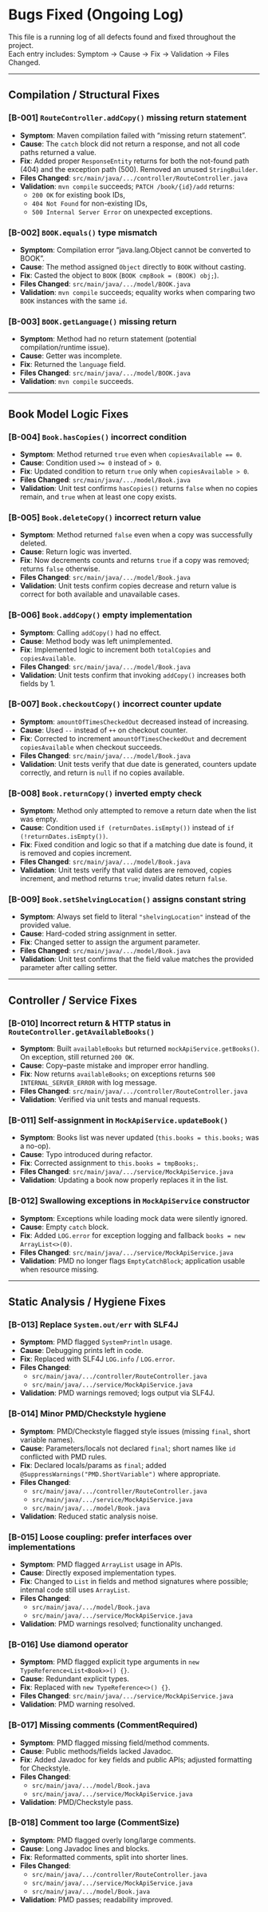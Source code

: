 # Bugs Fixed (Ongoing Log)

This file is a running log of all defects found and fixed throughout the project.  
Each entry includes: Symptom → Cause → Fix → Validation → Files Changed.

---

## Compilation / Structural Fixes

### [B-001] `RouteController.addCopy()` missing return statement
- **Symptom**: Maven compilation failed with “missing return statement”.
- **Cause**: The `catch` block did not return a response, and not all code paths returned a value.
- **Fix**: Added proper `ResponseEntity` returns for both the not-found path (404) and the exception path (500). Removed an unused `StringBuilder`.
- **Files Changed**: `src/main/java/.../controller/RouteController.java`
- **Validation**: `mvn compile` succeeds; `PATCH /book/{id}/add` returns:
  - `200 OK` for existing book IDs,
  - `404 Not Found` for non-existing IDs,
  - `500 Internal Server Error` on unexpected exceptions.

### [B-002] `BOOK.equals()` type mismatch
- **Symptom**: Compilation error “java.lang.Object cannot be converted to BOOK”.
- **Cause**: The method assigned `Object` directly to `BOOK` without casting.
- **Fix**: Casted the object to `BOOK` (`BOOK cmpBook = (BOOK) obj;`).
- **Files Changed**: `src/main/java/.../model/BOOK.java`
- **Validation**: `mvn compile` succeeds; equality works when comparing two `BOOK` instances with the same `id`.

### [B-003] `BOOK.getLanguage()` missing return
- **Symptom**: Method had no return statement (potential compilation/runtime issue).
- **Cause**: Getter was incomplete.
- **Fix**: Returned the `language` field.
- **Files Changed**: `src/main/java/.../model/BOOK.java`
- **Validation**: `mvn compile` succeeds.

---

## Book Model Logic Fixes

### [B-004] `Book.hasCopies()` incorrect condition
- **Symptom**: Method returned `true` even when `copiesAvailable == 0`.
- **Cause**: Condition used `>= 0` instead of `> 0`.
- **Fix**: Updated condition to return `true` only when `copiesAvailable > 0`.
- **Files Changed**: `src/main/java/.../model/Book.java`
- **Validation**: Unit test confirms `hasCopies()` returns `false` when no copies remain, and `true` when at least one copy exists.

### [B-005] `Book.deleteCopy()` incorrect return value
- **Symptom**: Method returned `false` even when a copy was successfully deleted.
- **Cause**: Return logic was inverted.
- **Fix**: Now decrements counts and returns `true` if a copy was removed; returns `false` otherwise.
- **Files Changed**: `src/main/java/.../model/Book.java`
- **Validation**: Unit tests confirm copies decrease and return value is correct for both available and unavailable cases.

### [B-006] `Book.addCopy()` empty implementation
- **Symptom**: Calling `addCopy()` had no effect.
- **Cause**: Method body was left unimplemented.
- **Fix**: Implemented logic to increment both `totalCopies` and `copiesAvailable`.
- **Files Changed**: `src/main/java/.../model/Book.java`
- **Validation**: Unit tests confirm that invoking `addCopy()` increases both fields by 1.

### [B-007] `Book.checkoutCopy()` incorrect counter update
- **Symptom**: `amountOfTimesCheckedOut` decreased instead of increasing.
- **Cause**: Used `--` instead of `++` on checkout counter.
- **Fix**: Corrected to increment `amountOfTimesCheckedOut` and decrement `copiesAvailable` when checkout succeeds.
- **Files Changed**: `src/main/java/.../model/Book.java`
- **Validation**: Unit tests verify that due date is generated, counters update correctly, and return is `null` if no copies available.

### [B-008] `Book.returnCopy()` inverted empty check
- **Symptom**: Method only attempted to remove a return date when the list was empty.
- **Cause**: Condition used `if (returnDates.isEmpty())` instead of `if (!returnDates.isEmpty())`.
- **Fix**: Fixed condition and logic so that if a matching due date is found, it is removed and copies increment.
- **Files Changed**: `src/main/java/.../model/Book.java`
- **Validation**: Unit tests verify that valid dates are removed, copies increment, and method returns `true`; invalid dates return `false`.

### [B-009] `Book.setShelvingLocation()` assigns constant string
- **Symptom**: Always set field to literal `"shelvingLocation"` instead of the provided value.
- **Cause**: Hard-coded string assignment in setter.
- **Fix**: Changed setter to assign the argument parameter.
- **Files Changed**: `src/main/java/.../model/Book.java`
- **Validation**: Unit test confirms that the field value matches the provided parameter after calling setter.

---

## Controller / Service Fixes

### [B-010] Incorrect return & HTTP status in `RouteController.getAvailableBooks()`
- **Symptom**: Built `availableBooks` but returned `mockApiService.getBooks()`. On exception, still returned `200 OK`.
- **Cause**: Copy–paste mistake and improper error handling.
- **Fix**: Now returns `availableBooks`; on exceptions returns `500 INTERNAL_SERVER_ERROR` with log message.
- **Files Changed**: `src/main/java/.../controller/RouteController.java`
- **Validation**: Verified via unit tests and manual requests.

### [B-011] Self-assignment in `MockApiService.updateBook()`
- **Symptom**: Books list was never updated (`this.books = this.books;` was a no-op).
- **Cause**: Typo introduced during refactor.
- **Fix**: Corrected assignment to `this.books = tmpBooks;`.
- **Files Changed**: `src/main/java/.../service/MockApiService.java`
- **Validation**: Updating a book now properly replaces it in the list.

### [B-012] Swallowing exceptions in `MockApiService` constructor
- **Symptom**: Exceptions while loading mock data were silently ignored.
- **Cause**: Empty `catch` block.
- **Fix**: Added `LOG.error` for exception logging and fallback `books = new ArrayList<>(0)`.
- **Files Changed**: `src/main/java/.../service/MockApiService.java`
- **Validation**: PMD no longer flags `EmptyCatchBlock`; application usable when resource missing.

---

## Static Analysis / Hygiene Fixes

### [B-013] Replace `System.out/err` with SLF4J
- **Symptom**: PMD flagged `SystemPrintln` usage.
- **Cause**: Debugging prints left in code.
- **Fix**: Replaced with SLF4J `LOG.info` / `LOG.error`.
- **Files Changed**:  
  - `src/main/java/.../controller/RouteController.java`  
  - `src/main/java/.../service/MockApiService.java`
- **Validation**: PMD warnings removed; logs output via SLF4J.

### [B-014] Minor PMD/Checkstyle hygiene
- **Symptom**: PMD/Checkstyle flagged style issues (missing `final`, short variable names).
- **Cause**: Parameters/locals not declared `final`; short names like `id` conflicted with PMD rules.
- **Fix**: Declared locals/params as `final`; added `@SuppressWarnings("PMD.ShortVariable")` where appropriate.
- **Files Changed**:  
  - `src/main/java/.../controller/RouteController.java`  
  - `src/main/java/.../service/MockApiService.java`  
  - `src/main/java/.../model/Book.java`
- **Validation**: Reduced static analysis noise.

### [B-015] Loose coupling: prefer interfaces over implementations
- **Symptom**: PMD flagged `ArrayList` usage in APIs.
- **Cause**: Directly exposed implementation types.
- **Fix**: Changed to `List` in fields and method signatures where possible; internal code still uses `ArrayList`.
- **Files Changed**:  
  - `src/main/java/.../model/Book.java`  
  - `src/main/java/.../service/MockApiService.java`
- **Validation**: PMD warnings resolved; functionality unchanged.

### [B-016] Use diamond operator
- **Symptom**: PMD flagged explicit type arguments in `new TypeReference<List<Book>>() {}`.
- **Cause**: Redundant explicit types.
- **Fix**: Replaced with `new TypeReference<>() {}`.
- **Files Changed**: `src/main/java/.../service/MockApiService.java`
- **Validation**: PMD warning resolved.

### [B-017] Missing comments (CommentRequired)
- **Symptom**: PMD flagged missing field/method comments.
- **Cause**: Public methods/fields lacked Javadoc.
- **Fix**: Added Javadoc for key fields and public APIs; adjusted formatting for Checkstyle.
- **Files Changed**:  
  - `src/main/java/.../model/Book.java`  
  - `src/main/java/.../service/MockApiService.java`
- **Validation**: PMD/Checkstyle pass.

### [B-018] Comment too large (CommentSize)
- **Symptom**: PMD flagged overly long/large comments.
- **Cause**: Long Javadoc lines and blocks.
- **Fix**: Reformatted comments, split into shorter lines.
- **Files Changed**:  
  - `src/main/java/.../controller/RouteController.java`  
  - `src/main/java/.../service/MockApiService.java`  
  - `src/main/java/.../model/Book.java`
- **Validation**: PMD passes; readability improved.